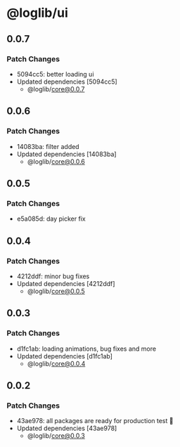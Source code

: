 # @loglib/ui

## 0.0.7

### Patch Changes

- 5094cc5: better loading ui
- Updated dependencies [5094cc5]
  - @loglib/core@0.0.7

## 0.0.6

### Patch Changes

- 14083ba: filter added
- Updated dependencies [14083ba]
  - @loglib/core@0.0.6

## 0.0.5

### Patch Changes

- e5a085d: day picker fix

## 0.0.4

### Patch Changes

- 4212ddf: minor bug fixes
- Updated dependencies [4212ddf]
  - @loglib/core@0.0.5

## 0.0.3

### Patch Changes

- d1fc1ab: loading animations, bug fixes and more
- Updated dependencies [d1fc1ab]
  - @loglib/core@0.0.4

## 0.0.2

### Patch Changes

- 43ae978: all packages are ready for production test 🚀
- Updated dependencies [43ae978]
  - @loglib/core@0.0.3
